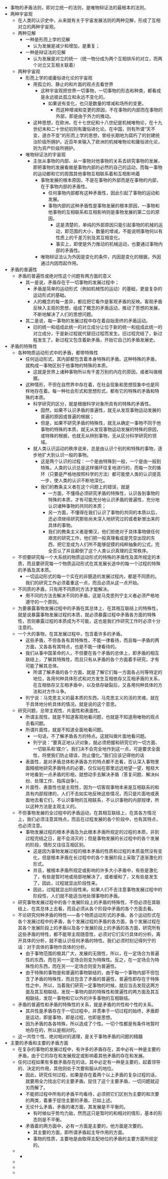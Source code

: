 - 事物的矛盾法则，即对立统一的法则，是唯物辩证法的最根本的法则。
- 两种宇宙观
	- 在人类的认识史中，从来就有关于宇宙发展法则的两种见解，形成了互相对立的两种宇宙观。
	- 两种见解
		- 一种是形而上学的见解
			- 认为发展是减少和增加，是重复；
		- 一种是辩证法的见解
			- 认为发展是对立的统一（统一物分成为两个互相排斥的对立，而两个对立又互相关联着）
	- 两种宇宙观
		- 形而上学的或庸俗进化论的宇宙观
			- 用孤立的、静止的和片面的观点去看世界
				- 这种宇宙观把世界一切事物，一切事物的形态和种类，都看成是永远彼此孤立和永远不变化的。
					- 如果说有变化，也只是数量的增减和场所的变更。
						- 而这种增减和变更的原因，不在事物的内部而在事物的外部，即是由于外力的推动。
			- 这种思想，在欧洲，在十七世纪和十八世纪是机械唯物论，在十九世纪末和二十世纪初则有庸俗进化论。在中国，则有所谓“天不变，道亦不变”的形而上学的思想，曾经长期地为腐朽了的封建统治阶级所拥护。近百年来输入了欧洲的机械唯物论和庸俗进化论，则为资产阶级所拥护。
		- 唯物辩证法的宇宙观
			- 主张从事物的内部、从一事物对他事物的关系去研究事物的发展，即把事物的发展看做是事物内部的必然的自己的运动，而每一事物的运动都和它的周围其他事物互相联系着和互相影响着
				- 事物发展的根本原因，不是在事物的外部而是在事物的内部，在于事物内部的矛盾性。
					- 任何事物内部都有这种矛盾性，因此引起了事物的运动和发展。
					- 事物内部的这种矛盾性是事物发展的根本原因，一事物和他事物的互相联系和互相影响则是事物发展的第二位的原因。
						- 这是清楚的，单纯的外部原因只能引起事物的机械的运动，即范围的大小，数量的增减，不能说明事物何以有性质上的千差万别及其互相变化。
						- 事实上，即使是外力推动的机械运动，也要通过事物内部的矛盾性。
				- 唯物辩证法认为外因是变化的条件，内因是变化的根据，外因通过内因而起作用。
- 矛盾的普遍性
	- 矛盾的普遍性或绝对性这个问题有两方面的意义
		- 其一是说，矛盾存在于一切事物的发展过程中；
			- 矛盾是简单的运动形式（例如机械性的运动）的基础，更是复杂的运动形式的基础。
			- 人的概念的每一差异，都应把它看作是客观矛盾的反映。客观矛盾反映入主观的思想，组成了概念的矛盾运动，推动了思想的发展，不断地解决了人们的思想问题。
		- 其二是说，每一事物的发展过程中存在着自始至终的矛盾运动。
			- 旧的统一和组成此统一的对立成分让位于新的统一和组成此统一的对立成分，于是新过程就代替旧过程而发生。旧过程完结了，新过程发生了。新过程又包含着新矛盾，开始它自己的矛盾发展史。
- 矛盾的特殊性
	- 各种物质运动形式中的矛盾，都带特殊性
		- 任何运动形式，其内部都包含着本身特殊的矛盾。这种特殊的矛盾，就构成一事物区别于他事物的特殊的本质。
			- 这就是世界上诸种事物所以有千差万别的内在的原因，或者叫做根据。
		- 这种情形，不但在自然界中存在着，在社会现象和思想现象中也是同样地存在着。每一种社会形式和思想形式，都有它的特殊的矛盾和特殊的本质。
			- 科学研究的区分，就是根据科学对象所具有的特殊的矛盾性。
				- 固然，如果不认识矛盾的普遍性，就无从发现事物运动发展的普遍的原因或普遍的根据；
				- 但是，如果不研究矛盾的特殊性，就无从确定一事物不同于他事物的特殊的本质，就无从发现事物运动发展的特殊的原因，或特殊的根据，也就无从辨别事物，无从区分科学研究的领域。
			- 就人类认识运动的秩序说来，总是由认识个别的和特殊的事物，逐步地扩大到认识一般的事物。
				- 这是两个认识的过程：一个是由特殊到一般，一个是由一般到特殊。人类的认识总是这样循环往复地进行的，而每一次的循环（只要是严格地按照科学的方法）都可能使人类的认识提高一步，使人类的认识不断地深化。
				- 我们的教条主义者在这个问题上的错误，就是
					- 一方面，不懂得必须研究矛盾的特殊性，认识各别事物的特殊的本质，才有可能充分地认识矛盾的普遍性，充分地认识诸种事物的共同的本质；
					- 另一方面，不懂得在我们认识了事物的共同的本质以后，还必须继续研究那些尚未深入地研究过的或者新冒出来的具体的事物。
					- 我们的教条主义者是懒汉，他们拒绝对于具体事物做任何艰苦的研究工作，他们把一般真理看成是凭空出现的东西，把它变成为人们所不能够捉摸的纯粹抽象的公式，完全否认了并且颠倒了这个人类认识真理的正常秩序。
	- 不但要研究每一个大系统的物质运动形式的特殊的矛盾性及其所规定的本质，而且要研究每一个物质运动形式在其发展长途中的每一个过程的特殊的矛盾及其本质。
		- 一切运动形式的每一个实在的非臆造的发展过程内，都是不同质的。我们的研究工作必须着重这一点，而且必须从这一点开始。
	- 不同质的矛盾，只有用不同质的方法才能解决。
		- 用不同的方法去解决不同的矛盾，这是马克思列宁主义者必须严格地遵守的一个原则。
	- 为要暴露事物发展过程中的矛盾在其总体上、在其相互联结上的特殊性，就是说暴露事物发展过程的本质，就必须暴露过程中矛盾各方面的特殊性，否则暴露过程的本质成为不可能，这也是我们作研究工作时必须十分注意的。
	- 一个大的事物，在其发展过程中，包含着许多的矛盾。
		- 这些矛盾，不但各各有其特殊性，不能一律看待，而且每一矛盾的两方面，又各各有其特点，也是不能一律看待的。
		- 我们从事中国革命的人，不但要在各个矛盾的总体上，即矛盾的相互联结上，了解其特殊性，而且只有从矛盾的各个方面着手研究，才有可能了解其总体。
			- 所谓了解矛盾的各个方面，就是了解它们每一方面各占何等特定的地位，各用何种具体形式和对方发生互相依存又互相矛盾的关系，在互相依存又互相矛盾中，以及依存破裂后，又各用何种具体的方法和对方作斗争。
		- 列宁说：马克思主义的最本质的东西，马克思主义的活的灵魂，就在于具体地分析具体的情况。就是说的这个意思。
	- 研究问题，忌带主观性、片面性和表面性。
		- 所谓主观性，就是不知道客观地看问题，也就是不知道用唯物的观点去看问题。
		- 所谓片面性，就是不知道全面地看问题。
			- 一句话，不了解矛盾各方的特点。这就叫做片面地看问题。
			- 列宁说：“要真正地认识对象，就必须把握和研究它的一切方面、一切联系和‘媒介’。我们决不会完全地作到这一点，可是要求全面性，将使我们防止错误，防止僵化。”我们应该记得他的话
		- 表面性，是对矛盾总体和矛盾各方的特点都不去看，否认深入事物里面精细地研究矛盾特点的必要，仅仅站在那里远远地望一望，粗枝大叶地看到一点矛盾的形相，就想动手去解决矛盾（答复问题、解决纠纷、处理工作、指挥战争）。
		- 片面性、表面性也是主观性，因为一切客观事物本来是互相联系的和具有内部规律的，人们不去如实地反映这些情况，而只是片面地或表面地去看它们，不认识事物的互相联系，不认识事物的内部规律，所以这种方法是主观主义的。
	- 不但事物发展的全过程中的矛盾运动，在其相互联结上，在其各方情况上，我们必须注意其特点，而且在过程发展的各个阶段中，也有其特点，也必须注意。
		- 事物发展过程的根本矛盾及为此根本矛盾所规定的过程的本质，非到过程完结之日，是不会消灭的；但是事物发展的长过程中的各个发展的阶段，情形又往往互相区别。
			- 这是因为事物发展过程的根本矛盾的性质和过程的本质虽然没有变化，但是根本矛盾在长过程中的各个发展阶段上采取了逐渐激化的形式。
			- 并且，被根本矛盾所规定或影响的许多大小矛盾中，有些是激化了，有些是暂时地或局部地解决了，或者缓和了，又有些是发生了，因此，过程就显出阶段性来。
			- 因此，过程就显出阶段性来。如果人们不去注意事物发展过程中的阶段性，人们就不能适当地处理事物的矛盾。
	- 研究事物发展过程中的各个发展阶段上的矛盾的特殊性，不但必须在其联结上、在其总体上去看，而且必须从各个阶段中矛盾的各个方面去看。
	- 不论研究何种矛盾的特性——各个物质运动形式的矛盾，各个运动形式在各个发展过程中的矛盾，各个发展过程的矛盾的各方面，各个发展过程在其各个发展阶段上的矛盾以及各个发展阶段上的矛盾的各方面，研究所有这些矛盾的特性，都不能带主观随意性，必须对它们实行具体的分析。离开具体的分析，就不能认识任何矛盾的特性。我们必须时刻记得列宁的话：对于具体的事物作具体的分析。
		- 由于事物范围的极其广大，发展的无限性，所以，在一定场合为普遍性的东西，而在另一一定场合则变为特殊性。反之，在一定场合为特殊性的东西，而在另一一定场合则变为普遍性。
		- 由于特殊的事物是和普遍的事物联结的，由于每一个事物内部不但包含了矛盾的特殊性，而且包含了矛盾的普遍性，普遍性即存在于特殊性之中，所以，当着我们研究一定事物的时候，就应当去发现这两方面及其互相联结，发现一事物内部的特殊性和普遍性的两方面及其互相联结，发现一事物和它以外的许多事物的互相联结。
	- 矛盾的普遍性和矛盾的特殊性的关系，就是矛盾的共性和个性的关系。
		- 其共性是矛盾存在于一切过程中，并贯串于一切过程的始终，矛盾即是运动，即是事物，即是过程，也即是思想。
		- 因为矛盾的各各特殊，所以造成了个性。一切个性都是有条件地暂时地存在的，所以是相对的。
	- 这一共性个性、绝对相对的道理，是关于事物矛盾的问题的精髓
- 主要的矛盾和主要的矛盾方面
	- 在复杂的事物的发展过程中，有许多的矛盾存在，其中必有一种是主要的矛盾，由于它的存在和发展规定或影响着其他矛盾的存在和发展。
	- 任何过程如果有多数矛盾存在的话，其中必定有一种是主要的，起着领导的、决定的作用，其他则处于次要和服从的地位。
		- 因此，研究任何过程，如果是存在着两个以上矛盾的复杂过程的话，就要用全力找出它的主要矛盾。捉住了这个主要矛盾，一切问题就迎刃而解了。
		- 不能把过程中所有的矛盾平均看待，必须把它们区别为主要的和次要的两类，着重于捉住主要的矛盾，已如上述。
		- 无论什么矛盾，矛盾的诸方面，其发展是不平衡的。
			- 有时候似乎势均力敌，然而这只是暂时的和相对的情形，基本的形态则是不平衡。
		- 矛盾着的两方面中，必有一方面是主要的，他方面是次要的。
			- 其主要的方面，即所谓矛盾起主导作用的方面。
			- 事物的性质，主要地是由取得支配地位的矛盾的主要方面所规定的。
	-
		-
	-
	-
	-